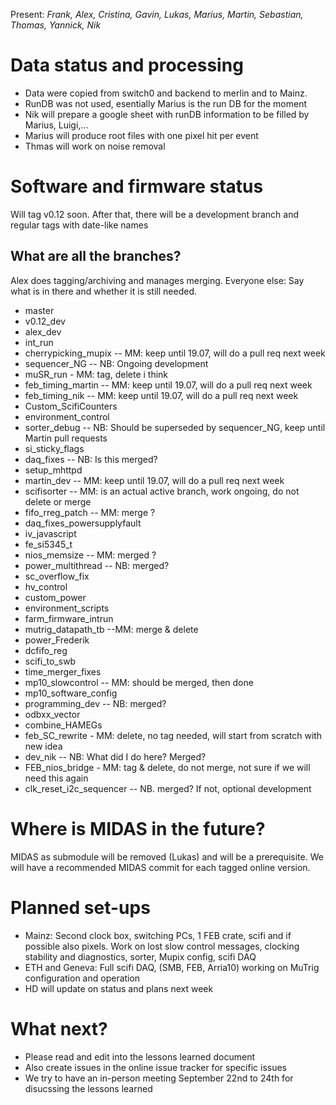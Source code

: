 Present: *Frank, Alex, Cristina, Gavin, Lukas, Marius, Martin, Sebastian, Thomas, Yannick, Nik*

# Data status and processing #

* Data were copied from switch0 and backend to merlin and to Mainz.
* RunDB was not used, esentially Marius is the run DB for the moment
* Nik will prepare a google sheet with runDB information to be filled by Marius, Luigi,...
* Marius will produce root files with one pixel hit per event
* Thmas will work on noise removal

# Software and firmware status #

Will tag v0.12 soon. After that, there will be a development branch and regular tags with date-like names

## What are all the branches? ##

Alex does tagging/archiving and manages merging. Everyone else: Say what is in there and whether it is still needed.

* master    
* v0.12_dev  
* alex_dev  
* int_run
* cherrypicking_mupix -- MM: keep until 19.07, will do a pull req next week
* sequencer_NG  -- NB: Ongoing development
* muSR_run - MM: tag, delete i think
* feb_timing_martin -- MM: keep until 19.07, will do a pull req next week
* feb_timing_nik -- MM: keep until 19.07, will do a pull req next week
* Custom_ScifiCounters
* environment_control
* sorter_debug -- NB: Should be superseded by sequencer_NG, keep until Martin pull requests
* si_sticky_flags
* daq_fixes -- NB: Is this merged?
* setup_mhttpd
* martin_dev -- MM: keep until 19.07, will do a pull req next week
* scifisorter -- MM: is an actual active branch, work ongoing, do not delete or merge 
* fifo_rreg_patch -- MM: merge ?
* daq_fixes_powersupplyfault
* iv_javascript
* fe_si5345_t
* nios_memsize -- MM: merged ?
* power_multithread  -- NB: merged?
* sc_overflow_fix
* hv_control
* custom_power
* environment_scripts
* farm_firmware_intrun
* mutrig_datapath_tb --MM: merge & delete
* power_Frederik
* dcfifo_reg
* scifi_to_swb
* time_merger_fixes
* mp10_slowcontrol     -- MM: should be merged, then done 
* mp10_software_config
* programming_dev  -- NB: merged?
* odbxx_vector
* combine_HAMEGs
* feb_SC_rewrite - MM: delete, no tag needed, will start from scratch with new idea
* dev_nik -- NB: What did I do here? Merged?
* FEB_nios_bridge - MM: tag & delete, do not merge, not sure if we will need this again
* clk_reset_i2c_sequencer -- NB. merged? If not, optional development

# Where is MIDAS in the future? #

MIDAS as submodule will be removed (Lukas) and will be a prerequisite. We will have a recommended MIDAS commit for each tagged online version.

# Planned set-ups #

* Mainz: Second clock box, switching PCs, 1 FEB crate, scifi and if possible also pixels. Work on lost slow control messages, clocking stability and diagnostics, sorter, Mupix config, scifi DAQ
* ETH and Geneva: Full scifi DAQ, (SMB, FEB, Arria10) working on MuTrig configuration and operation
* HD will update on status and plans next week

# What next? #

* Please read and edit into the lessons learned document
* Also create issues in the online issue tracker for specific issues
* We try to have an in-person meeting September 22nd to 24th for disucssing the lessons learned